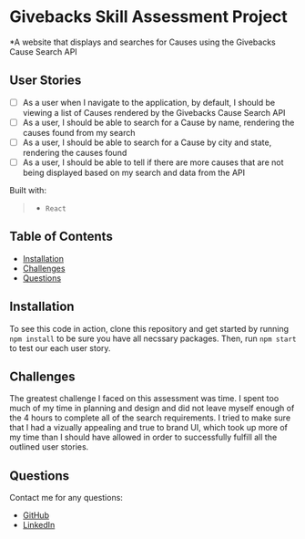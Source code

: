 # Givebacks Skill Assessment Project

*A website that displays and searches for Causes using the Givebacks Cause Search API

## User Stories
- [ ] As a user when I navigate to the application, by default, I should be viewing a list of Causes rendered by the Givebacks Cause Search API
- [ ] As a user, I should be able to search for a Cause by name, rendering the causes found from my search
- [ ] As a user, I should be able to search for a Cause by city and state, rendering the causes found
- [ ] As a user, I should be able to tell if there are more causes that are not being displayed based on my search and data from the API

Built with: 
>- `React`

## Table of Contents 
- [Installation](#installation)
- [Challenges](#challenges)
- [Questions](#questions)

## Installation
To see this code in action, clone this repository and get started by running `npm install` to be sure you have all necssary packages. Then, run `npm start` to test our each user story. 

## Challenges
The greatest challenge I faced on this assessment was time. I spent too much of my time in planning and design and did not leave myself enough of the 4 hours to complete all of the search requirements. I tried to make sure that I had a vizually appealing and true to brand UI, which took up more of my time than I should have allowed in order to successfully fulfill all the outlined user stories. 

## Questions
Contact me for any questions:
- [GitHub](https://github.com/acdodd17 "Anna's Profile")
- [LinkedIn](https://www.linkedin.com/in/anna-dodd-9bb3a63a/ "Anna's LinkedIn")

